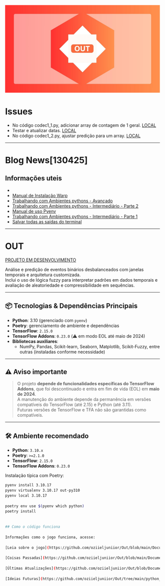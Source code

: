![](Imagens/Logo/logo1.jpg "Out")
---

# Issues
* No código codec1_1.py, adicionar array de contagem de 1 geral. [LOCAL](https://github.com/oziieljuniior/Out/blob/main/python_project/Atual/DRoger/Kardec/codec1.1.py) 
* Testar e atualizar datas. [LOCAL](https://github.com/oziieljuniior/Out/blob/main/Documentos/dados/Saidas/FUNCOES/DOUBLE%20-%2017_09_s1.csv)
* No código codec1_2.py, ajustar predição para um array. [LOCAL](https://github.com/oziieljuniior/Out/blob/main/python_project/Atual/DRoger/Kardec/codec1_2.py) 

---

# Blog News[130425]

## Informações uteis
* []()
* [Manual de Instalação Warp](https://github.com/oziieljuniior/Out/blob/main/Blog/infoutils3.md)
* [Trabalhando com Ambientes pythons - Avançado](https://github.com/oziieljuniior/Out/blob/main/Blog/infoutils2_3.md)
* [Trabalhando com Ambientes pythons - Intermediário - Parte 2](https://github.com/oziieljuniior/Out/blob/main/Blog/infoutils2_2.md)
* [Manual de uso Pyenv](https://github.com/oziieljuniior/Out/blob/main/Blog/infoutils2_1.md)
* [Trabalhando com Ambientes pythons - Intermediário - Parte 1](https://github.com/oziieljuniior/Out/blob/main/Blog/infoutils2.md)
* [Salvar todas as saídas do terminal](https://github.com/oziieljuniior/Out/blob/main/Blog/infoutils1.md)

---

# OUT

[PROJETO EM DESENVOLVIMENTO](https://github.com/oziieljuniior/Out/blob/main/python_project/Atual/DRoger/Kardec/codec1_1.py)

Análise e predição de eventos binários desbalanceados com janelas temporais e arquitetura customizada.  
Inclui o uso de lógica fuzzy para interpretar padrões em dados temporais e avaliação de aleatoriedade e compressibilidade em sequências.

---

## 📦 Tecnologias & Dependências Principais

- **Python**: 3.10 (gerenciado com `pyenv`)
- **Poetry**: gerenciamento de ambiente e dependências
- **TensorFlow**: `2.15.0`
- **TensorFlow Addons**: `0.23.0` (⚠️ em modo EOL até maio de 2024)
- **Bibliotecas auxiliares**:
  - NumPy, Pandas, Scikit-learn, Seaborn, Matplotlib, Scikit-Fuzzy, entre outras (instaladas conforme necessidade)

---

## ⚠️ Aviso importante

> O projeto **depende de funcionalidades específicas do TensorFlow Addons**, que foi descontinuado e entra em fim de vida (EOL) em **maio de 2024**.  
> A manutenção do ambiente depende da permanência em versões compatíveis do TensorFlow (até 2.15) e Python (até 3.11).  
> Futuras versões de TensorFlow e TFA não são garantidas como compatíveis.

---

## 🛠️ Ambiente recomendado

- **Python**: `3.10.x`
- **Poetry**: `>=2.1.0`
- **TensorFlow**: `2.15.0`
- **TensorFlow Addons**: `0.23.0`

Instalação típica com Poetry:

```bash
pyenv install 3.10.17
pyenv virtualenv 3.10.17 out-py310
pyenv local 3.10.17

poetry env use $(pyenv which python)
poetry install


## Como o código funciona

Informações como o jogo funciona, acesse:

[Leia sobre o jogo](https://github.com/oziieljuniior/Out/blob/main/Documentos/notes/sobre_jogo.md)

[Coisas Passadas](https://github.com/oziieljuniior/Out/blob/main/Documentos/notes/CoisasP.md)

[Últimas Atualizações](https://github.com/oziieljuniior/Out/blob/Documentos/main/notes/update_27_07.md)

[Ideias Futuras](https://github.com/oziieljuniior/Out/tree/main/python_project/Atual/DRoger)


